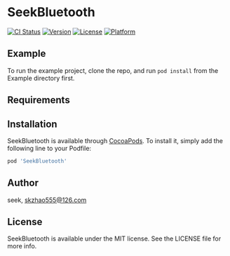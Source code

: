 # SeekBluetooth

[![CI Status](https://img.shields.io/travis/seek/SeekBluetooth.svg?style=flat)](https://travis-ci.org/seek/SeekBluetooth)
[![Version](https://img.shields.io/cocoapods/v/SeekBluetooth.svg?style=flat)](https://cocoapods.org/pods/SeekBluetooth)
[![License](https://img.shields.io/cocoapods/l/SeekBluetooth.svg?style=flat)](https://cocoapods.org/pods/SeekBluetooth)
[![Platform](https://img.shields.io/cocoapods/p/SeekBluetooth.svg?style=flat)](https://cocoapods.org/pods/SeekBluetooth)

## Example

To run the example project, clone the repo, and run `pod install` from the Example directory first.

## Requirements

## Installation

SeekBluetooth is available through [CocoaPods](https://cocoapods.org). To install
it, simply add the following line to your Podfile:

```ruby
pod 'SeekBluetooth'
```

## Author

seek, skzhao555@126.com

## License

SeekBluetooth is available under the MIT license. See the LICENSE file for more info.
